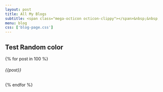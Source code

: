 ```yaml
---
layout: post
title: All My Blogs
subtitle: <span class="mega-octicon octicon-clippy"></span>&nbsp;&nbsp; Take notes about everything new
menu: blog
css: ['blog-page.css']
---
```

<style>
.jumbotron{
    padding-top:5px;
    margin-top:50px;
    
}
</style>
## Test Random color
<div class="row">
      {% for post in 100 %}
            <div class="col-md2">
                <h6>{{post}}</h6>
            </div>
            {% endfor %}
  

</div>